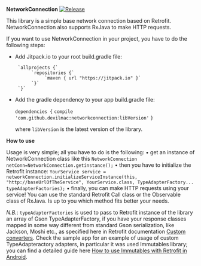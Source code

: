 **NetworkConnection**
[![Release](https://jitpack.io/v/devilmac/networkconnection.svg)](https://jitpack.io/#devilmac/networkconnection)

This library is a simple base network connection based on Retrofit.
NetworkConnection also supports RxJava to make HTTP requests.

If you want to use NetworkConnection in your project, you have to do the following steps:

* Add Jitpack.io to your root build.gradle file:

	   `allprojects {`
            `repositories {`
			     `maven { url "https://jitpack.io" }`
			`}`
	   `}`

* Add the gradle dependency to your app build.gradle file:

    `dependencies {`
        `compile 'com.github.devilmac:networkconnection:libVersion'`
    `}`

    where `libVersion` is the latest version of the library.

**How to use**

Usage is very simple; all you have to do is the following:
    • get an instance of NetworkConnection class like this
        `NetworkConnection netConn=NetworkConnection.getinstance();`
    • then you have to initialize the Retrofit instance:
        `YourService service = networkConnection.initializeServiceInstance(this, "http://baseUrlOfTheService", YourService.class, TypeAdapterFactory... typeAdapterFactories);`
    • finally, you can make HTTP requests using your service! You can use the standard Retrofit Call<T> class or the Observable<T> class of RxJava. Is up to you which method fits better your needs.

*N.B.*: `typeAdapterFactories` is used to pass to Retrofit instance of the library an array of Gson TypeAdapterFactory, if you have your response classes mapped in some way different from standard Gson serialization, like Jackson, Moshi etc., as specified here in Retrofit documentation [Custom converters](http://square.github.io/retrofit/#restadapter-configuration). Check the sample app for an example of usage of custom TypeAdapteractory adapters, in particular it was used Immutables library; you can find a detailed guide here [How to use Immutables with Retrofit in Android](https://medium.com/@fedecola/how-to-use-immutables-with-retrofit-in-android-dde4237deb4f).
